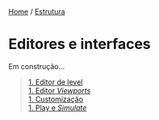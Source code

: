 [Home](https://myerco.github.io/unreal-engine) / [Estrutura](https://myerco.github.io/unreal-engine/1-estrutura.html)

# Editores e interfaces
Em construção...
> [1. Editor de level](#1)  
> [1. Editor *Viewports*](#2)  
> [1. Customização](#2)  
> [1. Play e *Simulate*](#2)  
